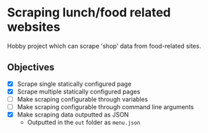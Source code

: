 # Scraping lunch/food related websites
Hobby project which can scrape 'shop' data from food-related sites.

## Objectives
- [x] Scrape single statically configured page
- [x] Scrape multiple statically configured pages
- [ ] Make scraping configurable through variables
- [ ] Make scraping configurable through command line arguments
- [x] Make scraping data outputted as JSON
    - Outputted in the `out` folder as `menu.json` 